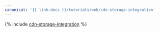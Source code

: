```yaml
---
canonical: '{{ link-docs }}/tutorials/web/cdn-storage-integration'
---
```


{% include [cdn-storage-integration](../../_tutorials/infrastructure/cdn-storage-integration.md) %}